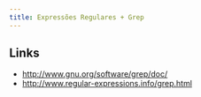 ```yaml
---
title: Expressões Regulares + Grep
---
```


## Links

* http://www.gnu.org/software/grep/doc/
* http://www.regular-expressions.info/grep.html
